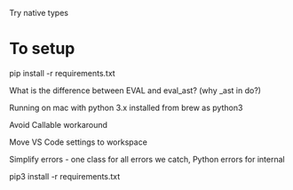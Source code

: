 

Try native types

# To setup

pip install -r requirements.txt


What is the difference between EVAL and eval_ast? (why _ast in do?)

Running on mac with python 3.x installed from brew as python3


Avoid Callable workaround

Move VS Code settings to workspace

Simplify errors - one class for all errors we catch, Python errors for internal

pip3 install -r requirements.txt
